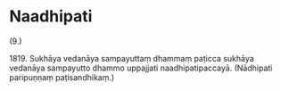 

# Naadhipati






(9.)

1819\. Sukhāya vedanāya sampayuttaṃ dhammaṃ paṭicca sukhāya vedanāya sampayutto dhammo uppajjati naadhipatipaccayā. (Nādhipati paripuṇṇaṃ paṭisandhikaṃ.)



